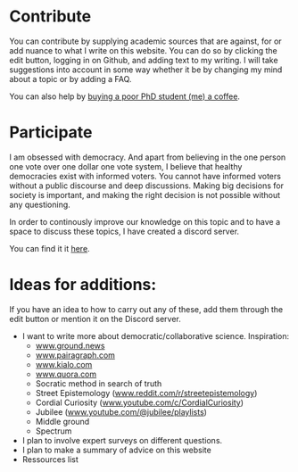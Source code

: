 # Contribute

You can contribute by supplying academic sources that are against, for or add nuance to what I write on this website. You can do so by clicking the edit button, logging in on Github, and adding text to my writing. I will take suggestions into account in some way whether it be by changing my mind about a topic or by adding a FAQ. 

You can also help by [buying a poor PhD student (me) a coffee](https://www.buymeacoffee.com/victornielsen). 

# Participate

I am obsessed with democracy. And apart from believing in the one person one vote over one dollar one vote system, I believe that healthy democracies exist with informed voters. You cannot have informed voters without a public discourse and deep discussions. Making big decisions for society is important, and making the right decision is not possible without any questioning. 

In order to continously improve our knowledge on this topic and to have a space to discuss these topics, I have created a discord server. 

You can find it it [here](https://discord.gg/RrTa9qSE).

# Ideas for additions:

If you have an idea to how to carry out any of these, add them through the edit button or mention it on the Discord server. 

- I want to write more about democratic/collaborative science. Inspiration:
  - www.ground.news
  - www.pairagraph.com
  - www.kialo.com
  - www.quora.com
  - Socratic method in search of truth
  - Street Epistemology (www.reddit.com/r/streetepistemology)
  - Cordial Curiosity (www.youtube.com/c/CordialCuriosity)
  - Jubilee (www.youtube.com/@jubilee/playlists)
   - Middle ground
   - Spectrum
- I plan to involve expert surveys on different questions. 
- I plan to make a summary of advice on this website
- Ressources list
